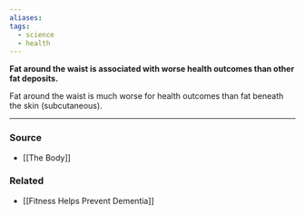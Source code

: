 ```yaml
---
aliases: 
tags:
  - science
  - health
---
```

**Fat around the waist is associated with worse health outcomes than other fat deposits.**

Fat around the waist is much worse for health outcomes than fat beneath the skin (subcutaneous). 

---

### Source
- [[The Body]]

### Related
- [[Fitness Helps Prevent Dementia]]